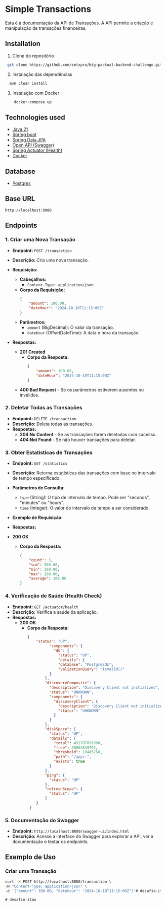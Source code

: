 # Simple Transactions

Esta é a documentação da API de Transações. A API permite a criação e manipulação de transações financeiras.


## Installation

1. Clone do repositório

````sh
 git clone https://github.com/setxpro/btg-pactual-backend-challenge.git
````

2. Instalação das dependências
````sh
  mvn clean install
````

3. Instalação com Docker
````sh
    docker-compose up
````

## Technologies used

- [Java 21](https://www.oracle.com/br/java/technologies/downloads/#java21)
- [Spring boot](https://spring.io/projects/spring-boot)
- [Spring Data JPA](https://spring.io/projects/spring-data-jpa)
- [Open API (Swagger)](https://swagger.io/)
- [Spring Actuator (Health)](https://www.baeldung.com/spring-boot-actuators)
- [Docker](https://www.docker.com/products/docker-desktop/)

## Database 
 
- [Postgres](https://www.postgresql.org/)

## Base URL
````http://localhost:8080````

## Endpoints

### 1. Criar uma Nova Transação

- **Endpoint:** `POST /transaction`
- **Descrição:** Cria uma nova transação.
- **Requisição:**
    - **Cabeçalhos:**
        - `Content-Type: application/json`
    - **Corpo da Requisição:**
      ```json
      {
          "amount": 100.00,
          "dateHour": "2024-10-10T11:15:00Z"
      }
      ```
    - **Parâmetros:**
        - `amount` (BigDecimal): O valor da transação.
        - `dateHour` (OffsetDateTime): A data e hora da transação.

- **Respostas:**
    - **201 Created**
        - **Corpo da Resposta:**
          ```json
          {
              "amount": 100.00,
              "dateHour": "2024-10-10T11:15:00Z"
          }
          ```
    - **400 Bad Request** - Se os parâmetros estiverem ausentes ou inválidos.

### 2. Deletar Todas as Transações

- **Endpoint:** `DELETE /transaction`
- **Descrição:** Deleta todas as transações.
- **Respostas:**
    - **204 No Content** - Se as transações forem deletadas com sucesso.
    - **404 Not Found** - Se não houver transações para deletar.


### 3. Obter Estatísticas de Transações

- **Endpoint:** `GET /statistics`
- **Descrição:** Retorna estatísticas das transações com base no intervalo de tempo especificado.
- **Parâmetros de Consulta:**
    - `type` (String): O tipo de intervalo de tempo. Pode ser "seconds", "minutes" ou "hours".
    - `time` (Integer): O valor do intervalo de tempo a ser considerado.

- **Exemplo de Requisição:**
- **Respostas:**
- **200 OK**
    - **Corpo da Resposta:**
      ```json
      {
          "count": 5,
          "sum": 500.00,
          "min": 100.00,
          "max": 200.00,
          "average": 100.00
      }
      ```

### 4. Verificação de Saúde (Health Check)

- **Endpoint:** `GET /actuator/health`
- **Descrição:** Verifica a saúde da aplicação.
- **Respostas:**
  - **200 OK**
      - **Corpo da Resposta:**
        ```json
        {
            "status": "UP",
                  "components": {
                    "db": {
                      "status": "UP",
                      "details": {
                      "database": "PostgreSQL",
                      "validationQuery": "isValid()"
                  }
                },
                "discoveryComposite": {
                  "description": "Discovery Client not initialized",
                  "status": "UNKNOWN",
                  "components": {
                    "discoveryClient": {
                      "description": "Discovery Client not initialized",
                      "status": "UNKNOWN"
                    }
                  }
                },
                "diskSpace": {
                  "status": "UP",
                  "details": {
                    "total": 491707691008,
                    "free": 70802849792,
                    "threshold": 10485760,
                    "path": "/app/.",
                    "exists": true
                  }
                },
                "ping": {
                  "status": "UP"
                },
                "refreshScope": {
                  "status": "UP"
                }
            }
         }
        ```

### 5. Documentação do Swagger

- **Endpoint:** `http://localhost:8080/swagger-ui/index.html`
- **Descrição:** Acesse a interface do Swagger para explorar a API, ver a documentação e testar os endpoints.

## Exemplo de Uso

### Criar uma Transação

```bash
curl -X POST http://localhost:8080/transaction \
-H "Content-Type: application/json" \
-d '{"amount": 100.00, "dateHour": "2024-10-10T11:15:00Z"}'#   d e s a f i o - i t a u  
 #   d e s a f i o - i t a u  
 